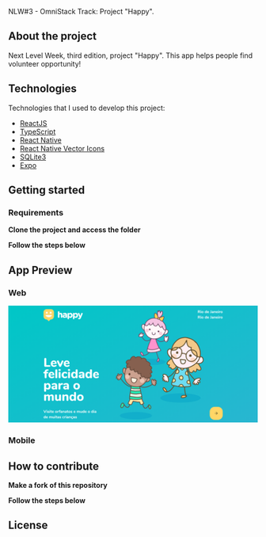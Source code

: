NLW#3 - OmniStack Track: Project "Happy". 

## About the project

Next Level Week, third edition, project "Happy". This app helps people find volunteer opportunity!

## Technologies

Technologies that I used to develop this project:

- [ReactJS](https://reactjs.org/)
- [TypeScript](https://www.typescriptlang.org/)
- [React Native](https://reactnative.dev/)
- [React Native Vector Icons](https://github.com/oblador/react-native-vector-icons)
- [SQLite3](https://../)
- [Expo](https://expo.io/)


## Getting started

### Requirements


**Clone the project and access the folder**


**Follow the steps below**

## App Preview

### Web 

![alt text](https://github.com/cgalmeida/NLW03/blob/main/web/backend/uploads/1602950943994-appPreview.png?raw=true)



### Mobile

## How to contribute

**Make a fork of this repository**



**Follow the steps below**



## License

